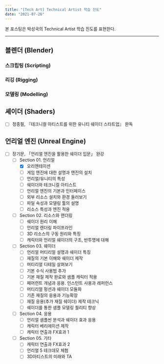 ```yaml
---
title: "[Tech Art] Technical Artist 학습 진도"
date: "2021-07-26"
---
```


본 포스팅은 박성국의 Technical Artist 학습 진도를 표현한다.

---

## 블렌더 (Blender)

### 스크립팅 (Scripting)

### 리깅 (Rigging)

### 모델링 (Modelling)

## 셰이더 (Shaders)

- [ ] 정종필, 『테크니컬 아티스트를 위한 유니티 쉐이더 스타트업』 완독

## 언리얼 엔진 (Unreal Engine)

- [ ] 장기문, 「언리얼 엔진을 활용한 쉐이더 입문」 완강
  - [ ] Section 01. 언리얼
    - [x] 오리엔테이션
    - [ ] 게임 엔진에 대한 설명과 엔진의 설치
    - [ ] 언리얼/유니티의 특성
    - [ ] 쉐이더와 테크니컬 아티스트
    - [ ] 언리얼 엔진의 기본과 인터페이스
    - [ ] 외부 리소스 설치와 환경 둘러보기
    - [ ] 파일 속성과 모델링 툴의 설명
    - [ ] 리소스 특성과 엔진 적용
  - [ ] Section 02. 리소스와 랜더링
    - [ ] 쉐이더 원리 이해
    - [ ] 언리얼 렌더링 파이프라인
    - [ ] 3D 리소스의 구동 원리와 특징
    - [ ] 캐릭터와 언리얼 쉐이더의 구조, 반투명에 대해
  - [ ] Section 03. 쉐이더
    - [ ] 언리얼 머티리얼 설명과 쉐이더 특징
    - [ ] 재질의 기본 이해와 쉐이더 제작
    - [ ] 머티리얼 디테일 살펴보기
    - [ ] 기본 수식 사용법 추가
    - [ ] 기본 재질 제작 완료와 샘플 캐릭터 적용
    - [ ] 페어런트 개념과 응용. 인스턴트 사용과 레퍼런스
    - [ ] 머티리얼 펑션과 쉐이더 모듈화
    - [ ] 기존 재질의 응용과 기능확장
    - [ ] 재질 응용(추가 재질 쉐이더) 제작 테크닉
    - [ ] 쉐이더를 통한 샘플 모델링 퀄리티 향상
  - [ ] Section 04. 응용
    - [ ] 언리얼 샘플씬 분석과 쉐이더 효과 응용
    - [ ] 캐릭터 베리에이션 제작
    - [ ] 캐릭터 연출과 FX효과 1
  - [ ] Section 05. 기타
    - [ ] 캐릭터 연출과 FX효과 2
    - [ ] 언리얼 5 테크데모 체험
    - [ ] 3D아티스트의 미래와 TA
